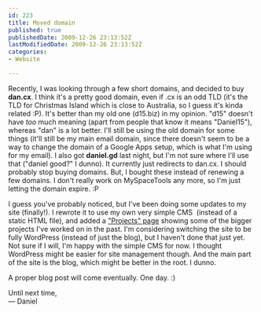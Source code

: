 ```yaml
---
id: 223
title: Moved domain
published: true
publishedDate: 2009-12-26 23:13:52Z
lastModifiedDate: 2009-12-26 23:13:52Z
categories:
- Website

---
```


<p>Recently, I was looking through a few short domains, and decided to buy <strong>dan.cx</strong>. I think it's a pretty good domain, even if .cx is an odd TLD (it's the TLD for Christmas Island which is close to Australia, so I guess it's kinda related :P). It's better than my old one (d15.biz) in my opinion. "d15" doesn't have <em>too</em> much meaning (apart from people that know it means "Daniel15"), whereas "dan" is a lot better. I'll still be using the old domain for some things (it'll still be my main email domain, since there doesn't seem to be a way to change the domain of a Google Apps setup, which is what I'm using for my email). I also got <strong>daniel.gd</strong> last night, but I'm not sure where I'll use that ("daniel good?" I dunno). It currently just redirects to dan.cx. I should probably stop buying domains. But, I bought these instead of renewing a few domains. I don't really work on MySpaceTools any more, so I'm just letting the domain expire. :P</p>
<p>I guess you've probably noticed, but I've been doing some updates to my site (finally!). I rewrote it to use my own very simple CMS  (instead of a static HTML file), and added a <a href="http://dan.cx/projects.htm">"Projects" page</a> showing some of the bigger projects I've worked on in the past. I'm considering switching the site to be fully WordPress (instead of just the blog), but I haven't done that just yet. Not sure if I will, I'm happy with the simple CMS for now. I thought WordPress might be easier for site management though. And the main part of the site is the blog, which might be better in the root. I dunno.</p>
<p>A proper blog post will come eventually. One day. :)</p>
<p>Until next time,<br />
— Daniel</p>

